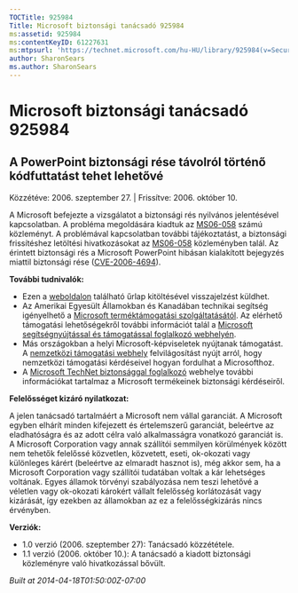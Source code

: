 ```yaml
---
TOCTitle: 925984
Title: Microsoft biztonsági tanácsadó 925984
ms:assetid: 925984
ms:contentKeyID: 61227631
ms:mtpsurl: 'https://technet.microsoft.com/hu-HU/library/925984(v=Security.10)'
author: SharonSears
ms.author: SharonSears
---
```




Microsoft biztonsági tanácsadó 925984
=====================================

A PowerPoint biztonsági rése távolról történő kódfuttatást tehet lehetővé
-------------------------------------------------------------------------

Közzétéve: 2006. szeptember 27. | Frissítve: 2006. október 10.

A Microsoft befejezte a vizsgálatot a biztonsági rés nyilvános jelentésével kapcsolatban. A probléma megoldására kiadtuk az [MS06-058](http://technet.microsoft.com/security/bulletin/ms06-058) számú közleményt. A problémával kapcsolatban további tájékoztatást, a biztonsági frissítéshez letöltési hivatkozásokat az [MS06-058](http://technet.microsoft.com/security/bulletin/ms06-058) közleményben talál. Az érintett biztonsági rés a Microsoft PowerPoint hibásan kialakított bejegyzés miattil biztonsági rése ([CVE-2006-4694](http://www.cve.mitre.org/cgi-bin/cvename.cgi?name=cve-2006-4694)).

**További tudnivalók:**

-   Ezen a [weboldalon](https://support.microsoft.com/common/survey.aspx?scid=sw;en;1257&amp;showpage=1&amp;ws=technet&amp;sd=tech) található űrlap kitöltésével visszajelzést küldhet.
-   Az Amerikai Egyesült Államokban és Kanadában technikai segítség igényelhető a [Microsoft terméktámogatási szolgáltatásától](http://go.microsoft.com/fwlink/?linkid=21131). Az elérhető támogatási lehetőségekről további információt talál a [Microsoft segítségnyújtással és támogatással foglalkozó webhelyén](http://support.microsoft.com/).
-   Más országokban a helyi Microsoft-képviseletek nyújtanak támogatást. A [nemzetközi támogatási webhely](http://go.microsoft.com/fwlink/?linkid=21155) felvilágosítást nyújt arról, hogy nemzetközi támogatási kérdéseivel hogyan fordulhat a Microsofthoz.
-   A [Microsoft TechNet biztonsággal foglalkozó](http://go.microsoft.com/fwlink/?linkid=21132) webhelye további információkat tartalmaz a Microsoft termékeinek biztonsági kérdéseiről.

**Felelősséget kizáró nyilatkozat:**

A jelen tanácsadó tartalmáért a Microsoft nem vállal garanciát. A Microsoft egyben elhárít minden kifejezett és értelemszerű garanciát, beleértve az eladhatóságra és az adott célra való alkalmasságra vonatkozó garanciát is. A Microsoft Corporation vagy annak szállítói semmilyen körülmények között nem tehetők felelőssé közvetlen, közvetett, eseti, ok-okozati vagy különleges kárért (beleértve az elmaradt hasznot is), még akkor sem, ha a Microsoft Corporation vagy szállítói tudatában voltak a kár lehetséges voltának. Egyes államok törvényi szabályozása nem teszi lehetővé a véletlen vagy ok-okozati károkért vállalt felelősség korlátozását vagy kizárását, így ezekben az államokban az ez a felelősségkizárás nincs érvényben.

**Verziók:**

-   1.0 verzió (2006. szeptember 27): Tanácsadó közzététele.
-   1.1 verzió (2006. október 10.): A tanácsadó a kiadott biztonsági közleményre való hivatkozással bővült.

*Built at 2014-04-18T01:50:00Z-07:00*
